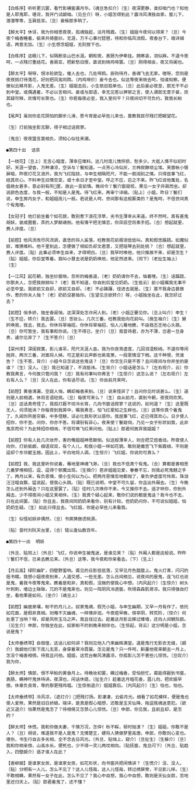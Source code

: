 <!-- { "loadSidebar": true } -->
    【白练序】听听更沉罢，看竹影横窗漏月华。〔魂旦急扣介〕〔生〕夜深更静，谁扣咱门也？知他是人耶鬼耶，堪诧，我开门试觑咱。〔见旦介〕呀，小姐怎得到此？露冷风清独自家。窗儿下，潜潜等等，玉肩低亚。〔旦〕妾候郎多晌了。

    【醉太平】休讶，我为你相思夜夜，孤魂独趁，淡月残霞。〔生〕姐姐今夜何以得来？〔旦〕今夜个梅香睡着，偷来共倚窗纱。无涯，万千心事付琵琶，待和你临风消假。夜香台下，端详细语，两意无加。〔生〕小生想念姐姐，无刻放下也。

    【白练序】这眼儿下，似隔断巫山巴水涯。朝和夜，衷肠为伊牵挂。拥寒衾，泪似麻。不道今夜呵，一点残灯重结花。香肩亚，把新愁旧恨，直说到晓鸡啼罢。〔旦〕刚得相会，夜又将阑也。

    【醉太平】呀呀，恨冰轮欲坠，催人去也，几处啼鸦。辰钩待月，香魂飞去无家。嗟呀，您则是夜夜挑灯待落花，好则把凤鸾同跨。〔内鸡啼价〕妾今去也。似这等夜来晓去呵，怕谁知察。便做似云移月影，人鬼无差。〔生〕姐姐去后，小生依旧孤单也。〔旦〕此后妾必夜至，郎无干不必到中堂。或偶遇着，不必以言相问。妾或与郎语，幸无见答以狎邪之言，使人谓郎无意于妾，庶其疑可释，欢情可长聚也。〔生〕你若每夜必至，我入室何干？只夜间切不可负约，致我长盼也。

    【尾声】虽则你走花阴怕的脚步儿滑，愿今宵是必早些儿来也，莫教我拔尽残灯把眼望花。

    〔生〕灯前独坐影无聊，得子相过话寂寥。

    〔鬼旦〕夜夜盟言莫相负，须知心似往来潮。

    ●第四十出  诘祟

    【一枝花】〔旦上〕无言心暗度，薄幸应难料。这几时庞儿憔悴损，愁多少。大抵人情不似初时好。天涯一望杳，万种凄凉，空诉与丫鬟知道。一点芳心冷似灰，兰帏寂静琐尘埃。芙蓉帐小银屏暗，昨夜灯花又浪开。我为飞红阻挠，与申生相隔咫尺，不能一叙阔别之情。只得屈事飞红，结其欢心。不料申生旧情忽变，或十余日才至中堂。呼之不应，召之不来。昨飞红说他寓处，名倡艳女甚多，意必别有所匿，故此一变前情。晚间令丫鬟穴窗窥视，果见一女子并肩而坐。却说颜色态度，与我一般，不知是人是鬼。待飞红来，再审个详细。〔贴上〕小姐，昨日丫鬟们说，申生房内女子，和姐姐庞儿一般。若说是人呵，世间那有这般厮类的？是鬼呵，不信世间真个有鬼哩。

    【女冠子】他灯前坐着个如花貌，敢别惹下浪花浮草，劣书生薄幸从来道。终不然呵，真有甚鬼胡妖，装成圈套，弄的人梦颠魂倒。他有情干把无情恋，你凤侣空将素手招。〔合〕想起就里，费人评度。〔旦〕

    【前腔】他风流改尽风流调，直恁的将人奚落，枉教我花前阁泪低低叫。真和假恁蹊跷。如魔似妖，难猜难料。他千里到此，怎便做了相如负却文君意，又把瑶琴去别处挑？〔合〕想起就里，费人评度。〔贴〕此事必须申生自来，才得明白。〔旦〕我早时唤他，他只推故不来，却是怎生？〔贴〕姐姐，你后堂等着。我叫小慧去说是奶奶唤他，他定然进来。〔同下〕〔老扯生袖上〕〔生〕

    【一江风】起花朝，独坐纱窗晓。忽听的梅香道，〔老〕奶奶请你不去，恼着哩。〔生〕话蹊跷，你那夫人，怎把我频频叫？〔老〕我不知道，你自到后堂见奶奶。〔生低云〕前小姐嘱我无事不必至中堂。我欲前又自却，欲前又自却。〔老〕不必踌躇，径进去就是。〔生〕莫不我身边甚做作，惹的你夫人恼？〔老〕奶奶没甚恼你。〔生望见旦欲转介〕呀，小姐独坐在此，我怎好过去？

    【前腔】俏多娇，独坐香闺悄，这深深处怎许闲人到。〔老〕小姐正要见你。〔旦上叫介〕申生！〔生不应，转介〕我去罢。〔旦〕恁妆么，几次三番，枉教我低向花前叫。〔挽生袖介〕〔生〕舅妗唤我，我去，我去。你休将翠袖招，你休将翠袖招，怕人儿蓦地瞧，不由我丕丕地心头跳。〔旦〕你可暂坐，我有事和你说。〔生不得已，坐介〕〔旦〕我昔待君，亦为不薄，岂君一旦身贵，遽尔见弃了？〔生不答介〕〔旦〕

    【梁州序】深闺寂寞，影儿谁吊，咫尺天涯人杳。我为你良宵虚度，几回泪湿鲛绡。不道你等闲抛弃，两次三番，对面将人掉。可正是彩云声断也紫鸾箫，一段恩情没下梢。这千种恨，凭谁告？〔生不答，背介〕小姐今日怎说这些鬼话？〔旦〕你怎生只是不答？且问夜间与你并坐的是谁？〔生〕没人。〔旦〕我已知道了，不消抵讳。〔生背介〕小姐话是怎么？〔左右视介，云〕你教我弗言，今何故只管问我？〔旦〕我有何事叫你弗言？〔生惊介〕这怎么说？〔左右视介〕左右有人么？〔旦〕没人在此，你有话尽说。〔生〕你自前月来呵，

    【前腔】黄昏清漏，空庭人悄，瞒却梅香来到。〔旦〕说来怪异了！且问你见时说甚么。〔生〕道则是人前相遇，休将言语轻挑。〔旦〕每夜可来么？〔生〕自从前月，直到今朝，夜夜同欢笑。〔旦〕这话真奇怪了。我孤灯捱不彻冷长宵，几向书窗话寂寥？这说的，如何道？〔生〕这里既无人，何须抵讳？你每夜到我房中，嘱我弗言，怕飞红辈知之生衅也。〔旦〕这等你真个着鬼了。久闻你所居穷僻，中多怪魅，谅必化我形状以惑你。我屈事飞红，近已得其欢心。日夕使人招你，你不至。问你，你亦不答。将谓别有异心。夜来使丫鬟窥伺，乃见一女子形状如我，此非鬼祟而何？为此特招你相询，不信可唤飞红来问他。〔贴上〕郎君何故弃我姐姐？

    【前腔】你有人处几次妆乔，害的俺姐姐神思颠倒。似这般薄幸人，则合把艾焙香烧。昨夜使人向你，灯前偷觑，细语双双，有个人儿，和我小姐一样如花貌。敢则是蟾宫飞下紫霞绡，不则是逗却个东邻碧玉翘。因此上，平白地将人调。〔生惊介〕飞红姐，你说的可真么？

    【前腔】我、我这里听你说着，蓦地里神魂飞渺。〔旦〕我也不信真个有鬼。〔合〕算都是害相思几番梦境相招，逗、逗得个邪魔出现。〔生揖介〕若非姐姐见爱，眷眷不忘，则我必死鬼魅之手了。两月以来，有负恩情，使小生何以为心。把两月恩情忽地都抛了，辜负伊虚度可怜宵。珠泪汪汪暗自飘，猛说起，使我心头跳。〔贴〕既已说明，中堂不可久留，你且出外厢去。〔生〕今晚怎么还到外厢去？只在这里罢了。〔贴〕往时几次唤你不来，今又推你不去。适才哄你，你到外厢去，少不得夜间小姐又来相伴。〔生〕我真个疑心起来，敢你们说的都是鬼话？我今也不去，只在此间罢。〔贴〕你且去，我夜间同奶奶来看你，别有计较。但奶奶问你，不可说似姐姐，怕奶奶生疑。〔生〕如此只得且去。飞红姐，你是必早些儿来看我。

    〔生〕似怪如妖非偶然，〔旦〕书房猜做谎桃源。

    〔贴〕昔时刘阮天台里，〔合〕错认逢仙数百年。

    ●第四十一出  明妖

    〔外旦、贴同上〕〔外旦〕飞红，你说申生被鬼迷，是谁见来？〔贴〕外厢人都是这般说。昨昨丫鬟们不信，已亲去瞧见来。〔外旦〕这等，我今夜和你亲看去。〔下〕〔生上〕

    【月云高】绿阶幽旷，四壁野蛩响。甫见的日影低低落，又早见月色胧胧上。鬼火灯青，闪闪的摇书幌。我想小姐夜夜到来，人道交感，一些无差。怎么日间相见，说夜间的是鬼，连飞红也说是鬼，着我今夜等鬼来。瞧着是和非，真和假，没揣的使我心中想。〔内风起介〕〔生惊介〕树头叶刺刺，墙边土碌碌，兀的不是鬼来也。则见一阵阴风冷透窗，吹得森森肌骨凉。我只得强自打坐，看他果是如何。〔坐介〕〔魂旦上〕

    【前腔】幽居泉壤，盼不的月儿上。奴家鬼魂，假充小姐，与申生幽期，又早一月有作了。依托如花面，是假非真相。则俺不灭幽魂，一样情非诳。今夜偌早晚，傍亭阴，转荒阶，〔惊介〕何处里丁当响？呀，却是风吹玉马之声。我且径过去。趁着这月影云移过矮墙，还向人间魅阮郎。〔见生介〕申郎，你独坐在此，奴家盼不的到晚来相伴也。〔生惊起，背云〕这分明是小姐，怎说是鬼？

    【太师垂绣带】自徊徨，这话儿如何讲？我则见他入门来幽辉满堂。道是鬼行无影衣无缝，〔觑介〕我觑他灯影下庞儿无恙，身穿着翠冷霓裳。怎见是鬼？只一件呵，斟量他夜来朝去一月上，怎没个梅香相傍。待我且问他。姐姐，这荒台榭风清露凉，你孤影儿怎不害些儿惊恍。〔旦叹介〕我为你，

    【醉太师】情郎，恨不早盼的黄昏月上。待晚妆初罢，瞒过梅香，受怕担忙。甫能得捱到书窗，衷肠，瞒神吓鬼休待讲。夜深也，闲话休提。〔扯生介〕趁着这月暗花香，眉儿向，把欢娱早偿。休辜负良宵，等的那更残鸡唱。〔生惊倒退介〕姐姐靠后。〔内风起介〕〔生〕怕也，怕也。

    【太师垂绣带】冷风凉，〔遮灯介〕把残灯扬。影凄凄，云偷月光。细看了如花模样，便是鬼也使人爱煞，果然是旧日娇娘。端详，是真是假心暗想，还敢是玉天仙降，拖逗我魂迷意犯。〔欲近又退介〕怕果然是鬼怎了？待相倚又怎禁心儿惊恍。〔旦〕申郎，你见我，且前且却，是怎的？

    【醉太师】休慌。我和你做夫妻，千情万况，怎佯亻秋不睬，顿时抛漾？〔生〕姐姐，你敢不是人？〔旦〕胡说，难道我不是人是鬼？无情楚王，硬将人猜做梦里高唐。申郎，你敢则心变也。堪伤，书生行自古多劣相，全不念去日风光。〔外旦、贴悄上，窥介〕〔旦扯生〕〔生躲介〕〔旦〕我和你相亲傍，山高水长。便死也，少不得一灵儿两坟相向。〔贴抚窗，鬼旦闪下〕〔外旦、贴趋入，四壁觑介〕适才谁人在此？

    【香柳娘】是谁家女孩，是谁家女孩，如花形状，向书窗共把闲情讲？〔生慌介〕没、没人。〔贴〕分明有一人儿，怎么不见了？这人儿怪哉，这人儿怪哉，转过绣屏旁，不见影儿样。〔生〕不敢相瞒，果然有一女子在此，怎么不见了？我心中自想，我心中自想，敢则是天仙女郎，忽地里还归天上。〔贴〕郎君着鬼了，还不懂？

